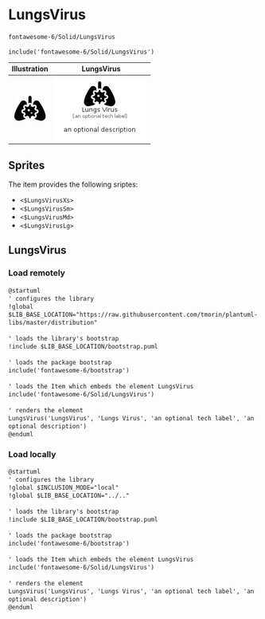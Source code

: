 # LungsVirus


```text
fontawesome-6/Solid/LungsVirus
```

```text
include('fontawesome-6/Solid/LungsVirus')
```



| Illustration | LungsVirus |
| :---: | :---: |
| ![illustration for Illustration](../../fontawesome-6/Solid/LungsVirus.png) | ![illustration for LungsVirus](../../fontawesome-6/Solid/LungsVirus.Local.png) |



## Sprites
The item provides the following sriptes:

- `<$LungsVirusXs>`
- `<$LungsVirusSm>`
- `<$LungsVirusMd>`
- `<$LungsVirusLg>`





## LungsVirus

### Load remotely
```plantuml
@startuml
' configures the library
!global $LIB_BASE_LOCATION="https://raw.githubusercontent.com/tmorin/plantuml-libs/master/distribution"

' loads the library's bootstrap
!include $LIB_BASE_LOCATION/bootstrap.puml

' loads the package bootstrap
include('fontawesome-6/bootstrap')

' loads the Item which embeds the element LungsVirus
include('fontawesome-6/Solid/LungsVirus')

' renders the element
LungsVirus('LungsVirus', 'Lungs Virus', 'an optional tech label', 'an optional description')
@enduml
```

### Load locally
```plantuml
@startuml
' configures the library
!global $INCLUSION_MODE="local"
!global $LIB_BASE_LOCATION="../.."

' loads the library's bootstrap
!include $LIB_BASE_LOCATION/bootstrap.puml

' loads the package bootstrap
include('fontawesome-6/bootstrap')

' loads the Item which embeds the element LungsVirus
include('fontawesome-6/Solid/LungsVirus')

' renders the element
LungsVirus('LungsVirus', 'Lungs Virus', 'an optional tech label', 'an optional description')
@enduml
```

